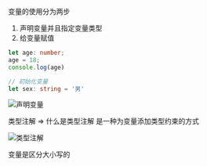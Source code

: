 变量的使用分为两步
1. 声明变量并且指定变量类型
2. 给变量赋值

```typescript
let age: number;
age = 18;
console.log(age)

// 初始化变量
let sex: string = '男'
```

![声明变量](https://cdn.jsdelivr.net/gh/Vixcity/FigureBed/img/202112242153876.png)

类型注解 => 什么是类型注解
是一种为变量添加类型约束的方式

![类型注解](https://cdn.jsdelivr.net/gh/Vixcity/FigureBed/img/202112242226971.png)

变量是区分大小写的
